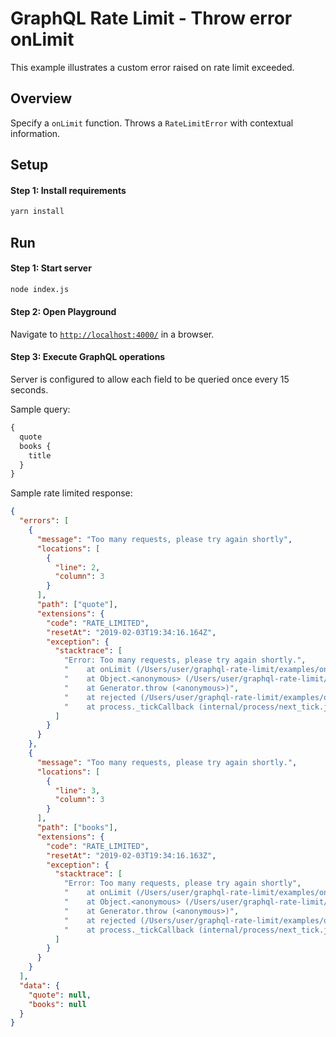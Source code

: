 # GraphQL Rate Limit - Throw error onLimit

This example illustrates a custom error raised on rate limit exceeded.

## Overview

Specify a `onLimit` function. Throws a `RateLimitError` with contextual information.

## Setup

#### Step 1: Install requirements

```bash
yarn install
```

## Run

#### Step 1: Start server

```bash
node index.js
```

#### Step 2: Open Playground

Navigate to [`http://localhost:4000/`](http://localhost:4000/) in a browser.

#### Step 3: Execute GraphQL operations

Server is configured to allow each field to be queried once every 15 seconds.

Sample query:

```graphql
{
  quote
  books {
    title
  }
}
```

Sample rate limited response:

```json
{
  "errors": [
    {
      "message": "Too many requests, please try again shortly",
      "locations": [
        {
          "line": 2,
          "column": 3
        }
      ],
      "path": ["quote"],
      "extensions": {
        "code": "RATE_LIMITED",
        "resetAt": "2019-02-03T19:34:16.164Z",
        "exception": {
          "stacktrace": [
            "Error: Too many requests, please try again shortly.",
            "    at onLimit (/Users/user/graphql-rate-limit/examples/onlimit-error/index.js:57:9)",
            "    at Object.<anonymous> (/Users/user/graphql-rate-limit/examples/onlimit-error/node_modules/graphql-rate-limit-directive/dist/index.js:106:28)",
            "    at Generator.throw (<anonymous>)",
            "    at rejected (/Users/user/graphql-rate-limit/examples/onlimit-error/node_modules/graphql-rate-limit-directive/dist/index.js:5:65)",
            "    at process._tickCallback (internal/process/next_tick.js:68:7)"
          ]
        }
      }
    },
    {
      "message": "Too many requests, please try again shortly.",
      "locations": [
        {
          "line": 3,
          "column": 3
        }
      ],
      "path": ["books"],
      "extensions": {
        "code": "RATE_LIMITED",
        "resetAt": "2019-02-03T19:34:16.163Z",
        "exception": {
          "stacktrace": [
            "Error: Too many requests, please try again shortly",
            "    at onLimit (/Users/user/graphql-rate-limit/examples/onlimit-error/index.js:57:9)",
            "    at Object.<anonymous> (/Users/user/graphql-rate-limit/examples/onlimit-error/node_modules/graphql-rate-limit-directive/dist/index.js:106:28)",
            "    at Generator.throw (<anonymous>)",
            "    at rejected (/Users/user/graphql-rate-limit/examples/onlimit-error/node_modules/graphql-rate-limit-directive/dist/index.js:5:65)",
            "    at process._tickCallback (internal/process/next_tick.js:68:7)"
          ]
        }
      }
    }
  ],
  "data": {
    "quote": null,
    "books": null
  }
}
```
